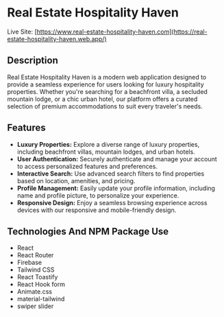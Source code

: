 # Real Estate Hospitality Haven

Live Site: [https://www.real-estate-hospitality-haven.com](https://real-estate-hospitality-haven.web.app/)

## Description

Real Estate Hospitality Haven is a modern web application designed to provide a seamless experience for users looking for luxury hospitality properties. Whether you're searching for a beachfront villa, a secluded mountain lodge, or a chic urban hotel, our platform offers a curated selection of premium accommodations to suit every traveler's needs.

## Features

- **Luxury Properties:** Explore a diverse range of luxury properties, including beachfront villas, mountain lodges, and urban hotels.
- **User Authentication:** Securely authenticate and manage your account to access personalized features and preferences.
- **Interactive Search:** Use advanced search filters to find properties based on location, amenities, and pricing.
- **Profile Management:** Easily update your profile information, including name and profile picture, to personalize your experience.
- **Responsive Design:** Enjoy a seamless browsing experience across devices with our responsive and mobile-friendly design.

## Technologies And NPM Package Use

- React
- React Router
- Firebase
- Tailwind CSS
- React Toastify
- React Hook form
- Animate.css
- material-tailwind
- swiper slider






